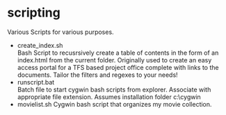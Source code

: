 scripting
=========

Various Scripts for various purposes.

* create_index.sh  
  Bash Script to recusrsively create a table of contents in the form of an index.html from the current folder. Originally used to create an easy access portal for a TFS based project office complete with links to the documents. Tailor the filters and regexes to your needs!
* runscript.bat  
  Batch file to start cygwin bash scripts from explorer. Associate with appropriate file extension.
  Assumes installation folder c:\cygwin 
* movielist.sh
  Cygwin bash script that organizes my movie collection.
   